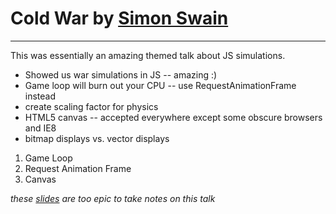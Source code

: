 # Cold War by [Simon Swain](http://twitter.com/simon_swain)
---

This was essentially an amazing themed talk about JS simulations.

- Showed us war simulations in JS -- amazing :)
- Game loop will burn out your CPU -- use RequestAnimationFrame instead
- create scaling factor for physics
- HTML5 canvas -- accepted everywhere except some obscure browsers and IE8
- bitmap displays vs. vector displays

1. Game Loop
2. Request Animation Frame
3. Canvas

*these [slides](https://simonswain.com/coldwar) are too epic to take notes on this talk*